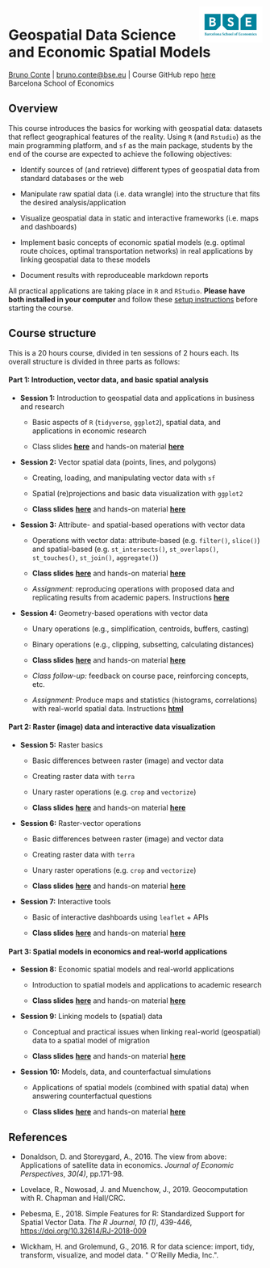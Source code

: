 <img style="float: right;width: 25%" src="figs/bse_primary_logo.png">

# Geospatial Data Science and Economic Spatial Models
[Bruno Conte](https://brunoconteleite.github.io/) | [bruno.conte@bse.eu](mailto:bruno.conte@bse.eu) | Course GitHub repo [here](https://github.com/brunoconteleite/08-geospatial-ds-bse)<br>
Barcelona School of Economics
 
## Overview

This course introduces the basics for working with geospatial data: datasets that reflect geographical features of the reality. Using `R` (and `Rstudio`) as the main programming platform, and `sf` as the main package, students by the end of the course are expected to achieve the following objectives:

* Identify sources of (and retrieve) different types of geospatial data from standard databases or the web

* Manipulate raw spatial data (i.e. data wrangle) into the structure that fits the desired analysis/application

* Visualize geospatial data in static and interactive frameworks (i.e. maps and dashboards)

* Implement basic concepts of economic spatial models (e.g. optimal route choices, optimal transportation networks) in real applications by linking geospatial data to these models

* Document results with reproduceable markdown reports

All practical applications are taking place in ``R`` and ``RStudio``. **Please have both installed in your computer** and follow these [setup instructions](https://www.dropbox.com/scl/fi/l4xtd3rfrmai7pxl2zu0n/instructions.txt?rlkey=r5zp0q8vu1evb8b12rcgei179&raw=1) before starting the course.

## Course structure

This is a 20 hours course, divided in ten sessions of 2 hours each. Its overall structure is divided in three parts as follows:

#### Part 1: Introduction, vector data, and basic spatial analysis

* **Session 1:** Introduction to geospatial data and applications in business and research

  * Basic aspects of `R` (`tidyverse`, `ggplot2`), spatial data, and applications in economic research
  
  * Class slides **[here](https://brunoconteleite.github.io/08-geospatial-ds-bse/00_class01.html)** and hands-on material **[here]()**

* **Session 2:** Vector spatial data (points, lines, and polygons)
  * Creating, loading, and manipulating vector data with ``sf``
  * Spatial (re)projections and basic data  visualization with ``ggplot2``
  
  * **Class slides** **[here](https://brunoconteleite.github.io/08-geospatial-ds-bse/00_class02.html)** and hands-on material **[here]()**

* **Session 3:** Attribute- and spatial-based operations with vector data
  * Operations with vector data: attribute-based (e.g. ``filter()``, ``slice()``) and spatial-based (e.g. ``st_intersects()``, ``st_overlaps()``, ``st_touches()``, ``st_join()``, ``aggregate()``)
  
  * **Class slides** **[here](https://brunoconteleite.github.io/08-geospatial-ds-bse/00_class03.html)** and hands-on material **[here]()**
  
  * *Assignment:* reproducing operations with proposed data and replicating results from academic papers. Instructions **[here](https://brunoconteleite.github.io/08-geospatial-ds-bse/00_class03.html#20)**
  
* **Session 4:** Geometry-based operations with vector data
  * Unary operations (e.g., simplification, centroids, buffers, casting)
  * Binary operations (e.g., clipping, subsetting, calculating distances)
  
  * **Class slides** **[here](https://brunoconteleite.github.io/08-geospatial-ds-bse/00_class04.html)** and hands-on material **[here]()**
  
  * *Class follow-up:* feedback on course pace, reinforcing concepts, etc.
  
  * *Assignment:* Produce maps and statistics (histograms, correlations) with real-world spatial data. Instructions **[html](https://brunoconteleite.github.io/08-geospatial-ds-bse/00_class04.html#18)**
  
#### Part 2: Raster (image) data and interactive data visualization

* **Session 5:** Raster basics
  
  * Basic differences between raster (image) and vector data

  * Creating raster data with ``terra``
  
  * Unary raster operations (e.g. ``crop`` and ``vectorize``)
  
  * **Class slides** **[here](https://brunoconteleite.github.io/08-geospatial-ds-bse/00_class05.html)** and hands-on material **[here]()**
  
* **Session 6:** Raster-vector operations
  
  * Basic differences between raster (image) and vector data

  * Creating raster data with ``terra``
  
  * Unary raster operations (e.g. ``crop`` and ``vectorize``)
  
  * **Class slides** **[here](https://brunoconteleite.github.io/08-geospatial-ds-bse/00_class06.html)** and hands-on material **[here]()**
  
* **Session 7:** Interactive tools
  
  * Basic of interactive dashboards using `leaflet` + APIs
  
  * **Class slides** **[here](https://brunoconteleite.github.io/08-geospatial-ds-bse/00_class07.html)** and hands-on material **[here]()**
  
#### Part 3: Spatial models in economics and real-world applications

* **Session 8:** Economic spatial models and real-world applications
  
  * Introduction to spatial models and applications to academic research
  
  * **Class slides** **[here](https://brunoconteleite.github.io/08-geospatial-ds-bse/00_class08.html)** and hands-on material **[here]()**
  
* **Session 9:** Linking models to (spatial) data
  
  * Conceptual and practical issues when linking real-world (geospatial) data to a spatial model of migration
  
  * **Class slides** **[here](https://brunoconteleite.github.io/08-geospatial-ds-bse/00_class09.html)** and hands-on material **[here]()**
  
* **Session 10:** Models, data, and counterfactual simulations
  
  * Applications of spatial models (combined with spatial data) when answering counterfactual questions
  
  * **Class slides** **[here](https://brunoconteleite.github.io/08-geospatial-ds-bse/00_class10.html)** and hands-on material **[here]()**

## References

* Donaldson, D. and Storeygard, A., 2016. The view from above: Applications of satellite data in economics. *Journal of Economic Perspectives*, *30(4)*, pp.171-98.

* Lovelace, R., Nowosad, J. and Muenchow, J., 2019. Geocomputation with R. Chapman and Hall/CRC.

* Pebesma, E., 2018. Simple Features for R: Standardized Support for Spatial Vector Data. *The R Journal*, *10 (1)*, 439-446, https://doi.org/10.32614/RJ-2018-009

* Wickham, H. and Grolemund, G., 2016. R for data science: import, tidy, transform, visualize, and model data. " O'Reilly Media, Inc.".
